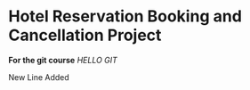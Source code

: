 # Hotel Reservation Booking and Cancellation Project
__For the git course__
_HELLO GIT_

New Line Added
